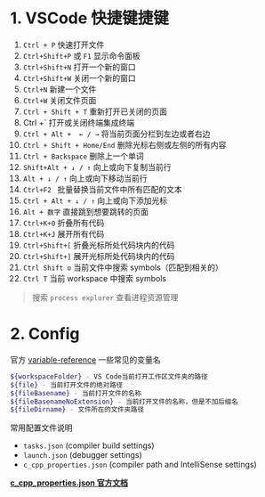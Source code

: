 <!--
 * @Author: JohnJeep
 * @Date: 2019-09-11 13:46:17
 * @LastEditTime: 2021-12-01 23:35:34
 * @LastEditors: Windows10
 * @Description: VSCode常用快捷键说明
 * -->

# 1. VSCode 快捷键捷键

1. `Ctrl + P` 快速打开文件
2. `Ctrl+Shift+P` 或 `F1` 显示命令面板
3. `Ctrl+Shift+N` 打开一个新的窗口
4. `Ctrl+Shift+W` 关闭一个新的窗口
5. `Ctrl+N`  新建一个文件
6. `Ctrl+W` 关闭文件页面
7. `Ctrl + Shift + T` 重新打开已关闭的页面
8. Ctrl +` 打开或关闭终端集成终端
9. `Ctrl + Alt +  ← / →` 将当前页面分栏到左边或者右边
10. ` Ctrl + Shift + Home/End ` 删除光标右侧或左侧的所有内容
11. ` Ctrl + Backspace ` 删除上一个单词
12. ` Shift+Alt + ↓ / ↑ ` 向上或向下复制当前行
13. ` Alt + ↓ / ↑ ` 向上或向下移动当前行
14. `Ctrl+F2 ` 批量替换当前文件中所有匹配的文本
15. ` Ctrl + Alt + ↓ / ↑ ` 向上或向下添加光标
16. ` Alt + 数字 ` 直接跳到想要跳转的页面
17. `Ctrl+K+0`  折叠所有代码
18. `Ctrl+K+J`  展开所有代码
19. `Ctrl+Shift+[`  折叠光标所处代码块内的代码
20. `Ctrl+Shift+]`  展开光标所处代码块内的代码
20. `Ctrl Shift o` 当前文件中搜索 symbols（匹配到相关的）
20. `Ctrl T` 当前 workspace 中搜索 symbols

> 搜索 `process explorer` 查看进程资源管理


# 2. Config

官方 [variable-reference](https://code.visualstudio.com/docs/editor/variables-reference)
一些常见的变量名

```sh
${workspaceFolder} - VS Code当前打开工作区文件夹的路径
${file} - 当前打开文件的绝对路径
${fileBasename} - 当前打开文件的名称
${fileBasenameNoExtension} - 当前打开文件的名称，但是不加后缀名
${fileDirname} - 文件所在的文件夹路径
```


常用配置文件说明
- `tasks.json` (compiler build settings)
- `launch.json` (debugger settings)
- `c_cpp_properties.json` (compiler path and IntelliSense settings)



**[c_cpp_properties.json 官方文档](https://code.visualstudio.com/docs/cpp/c-cpp-properties-schema-reference)** 